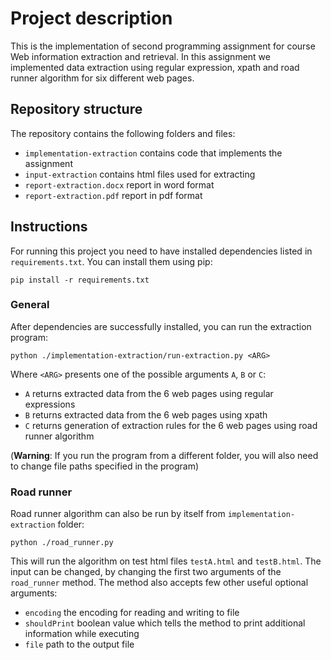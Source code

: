 # Project description
This is the implementation of second programming assignment for course Web information extraction and retrieval. In this 
assignment we implemented data extraction using regular expression, xpath and road runner algorithm for six different
web pages.

## Repository structure
The repository contains the following folders and files:
- `implementation-extraction` contains code that implements the assignment
- `input-extraction` contains html files used for extracting
- `report-extraction.docx` report in word format
- `report-extraction.pdf` report in pdf format

## Instructions
For running this project you need to have installed dependencies listed in `requirements.txt`. You can install
them using pip:

```shell
pip install -r requirements.txt
```

### General

After dependencies are successfully installed, you can run the extraction program:
```shell
python ./implementation-extraction/run-extraction.py <ARG>
```

Where `<ARG>` presents one of the possible arguments `A`, `B` or `C`:
* `A` returns extracted data from the 6 web pages using regular expressions
* `B` returns extracted data from the 6 web pages using xpath
* `C` returns generation of extraction rules for the 6 web pages using road runner algorithm

(**Warning**: If you run the program from a different folder, you will also need to change file paths specified in the program)


### Road runner

Road runner algorithm can also be run by itself from `implementation-extraction` folder:
 ```shell
 python ./road_runner.py
```

This will run the algorithm on test html files `testA.html` and `testB.html`. The input can be changed, by changing
the first two arguments of the `road_runner` method. The method also accepts few other useful optional arguments:
- `encoding` the encoding for reading and writing to file
- `shouldPrint` boolean value which tells the method to print additional information while executing
- `file` path to the output file